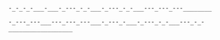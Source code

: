 `-_-_-_-___-___-_---_-_-___-_---_-_-___---_---_---________`

`-_---_---___---_---_---___-_---_-___-_---_-_-___---_-_-__________________`
